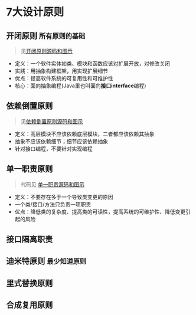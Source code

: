 # 7大设计原则

## 开闭原则 `所有原则的基础`
  > 见[开闭原则源码和图示](p01openclose)
  + 定义：一个软件实体如类、模块和函数应该对扩展开放，对修改关闭
  + 实践：用抽象构建框架，用实现扩展细节
  + 优点：提高软件系统的可复用性和可维护性
  + 核心：面向抽象编程(Java里也叫面向**接口interface**编程)
## 依赖倒置原则
  > 见[依赖倒置原则源码和图示](p02dependenceinversion)
  + 定义：高层模块不应该依赖底层模块，二者都应该依赖其抽象
  + 抽象不应该依赖细节；细节应该依赖抽象
  + 针对接口编程，不要针对实现编程
## 单一职责原则
  > 代码见 [单一职责源码和图示](p03singleresponsibility)
  + 定义：不要存在多于一个导致类变更的原因
  + 一个类/接口/方法只负责一项职责
  + 优点：降低类的复杂度、提高类的可读性，提高系统的可维护性、降低变更引起的风险
  
## 接口隔离职责
## 迪米特原则 `最少知道原则`
## 里式替换原则
## 合成复用原则
